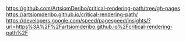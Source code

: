 https://github.com/ArtsiomDeribo/critical-rendering-path/tree/gh-pages https://artsiomderibo.github.io/critical-rendering-path/ https://developers.google.com/speed/pagespeed/insights/?url=https%3A%2F%2Fartsiomderibo.github.io%2Fcritical-rendering-path%2F
